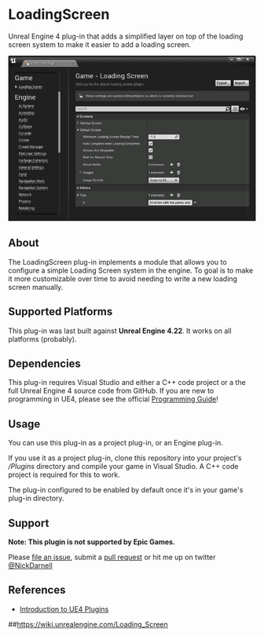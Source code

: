 # LoadingScreen

Unreal Engine 4 plug-in that adds a simplified layer on top of the loading screen system
to make it easier to add a loading screen.

![Screenshot](Docs/screenshot.png)


## About

The LoadingScreen plug-in implements a module that allows you to configure a simple
Loading Screen system in the engine.  To goal is to make it more customizable over 
time to avoid needing to write a new loading screen manually.


## Supported Platforms

This plug-in was last built against **Unreal Engine 4.22**. It works on all platforms (probably).


## Dependencies

This plug-in requires Visual Studio and either a C++ code project or a the full
Unreal Engine 4 source code from GitHub. If you are new to programming in UE4,
please see the official [Programming Guide](https://docs.unrealengine.com/latest/INT/Programming/index.html)! 


## Usage

You can use this plug-in as a project plug-in, or an Engine plug-in.

If you use it as a project plug-in, clone this repository into your project's
*/Plugins* directory and compile your game in Visual Studio. A C++ code project
is required for this to work.

The plug-in configured to be enabled by default once it's in your game's plug-in directory.

## Support

**Note: This plugin is not supported by Epic Games.**

Please [file an issue](https://github.com/nickdarnell/LoadingScreen/issues),
submit a [pull request](https://github.com/nickdarnell/LoadingScreen/pulls?q=is%3Aopen+is%3Apr)
or hit me up on twitter [@NickDarnell](https://twitter.com/NickDarnell)


## References

* [Introduction to UE4 Plugins](https://wiki.unrealengine.com/An_Introduction_to_UE4_Plugins)

##https://wiki.unrealengine.com/Loading_Screen